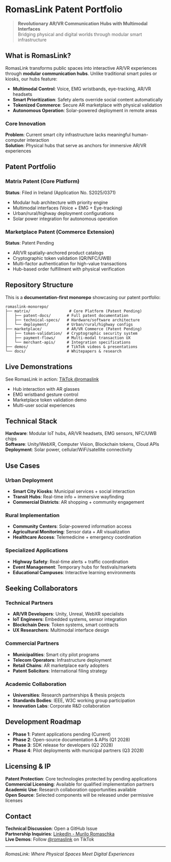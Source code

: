 # RomasLink Patent Portfolio

> **Revolutionary AR/VR Communication Hubs with Multimodal Interfaces**  
> Bridging physical and digital worlds through modular smart infrastructure

## What is RomasLink?

RomasLink transforms public spaces into interactive AR/VR experiences through **modular communication hubs**. Unlike traditional smart poles or kiosks, our hubs feature:

- **Multimodal Control**: Voice, EMG wristbands, eye-tracking, AR/VR headsets
- **Smart Prioritization**: Safety alerts override social content automatically  
- **Tokenized Commerce**: Secure AR marketplace with physical validation
- **Autonomous Operation**: Solar-powered deployment in remote areas

### Core Innovation
**Problem**: Current smart city infrastructure lacks meaningful human-computer interaction  
**Solution**: Physical hubs that serve as anchors for immersive AR/VR experiences

## Patent Portfolio

### Matrix Patent (Core Platform)
**Status**: Filed in Ireland (Application No. S2025/0371)
- Modular hub architecture with priority engine
- Multimodal interfaces (Voice + EMG + Eye-tracking)
- Urban/rural/highway deployment configurations
- Solar power integration for autonomous operation

### Marketplace Patent (Commerce Extension)  
**Status**: Patent Pending
- AR/VR spatially-anchored product catalogs
- Cryptographic token validation (QR/NFC/UWB)
- Multi-factor authentication for high-value transactions
- Hub-based order fulfillment with physical verification

## Repository Structure

This is a **documentation-first monorepo** showcasing our patent portfolio:

```
romaslink-monorepo/
├── matrix/                 # Core Platform (Patent Pending)
│   ├── patent-docs/       # Full patent documentation
│   ├── technical-specs/   # Hardware/software architecture  
│   └── deployment/        # Urban/rural/highway configs
├── marketplace/           # AR/VR Commerce (Patent Pending)
│   ├── token-validation/  # Cryptographic security system
│   ├── payment-flows/     # Multi-modal transaction UX
│   └── merchant-apis/     # Integration specifications
├── demos/                 # TikTok videos & presentations
└── docs/                  # Whitepapers & research
```

## Live Demonstrations

See RomasLink in action: [TikTok @romaslink](https://www.tiktok.com/@romaslink)
- Hub interaction with AR glasses
- EMG wristband gesture control
- Marketplace token validation demo
- Multi-user social experiences

## Technical Stack

**Hardware**: Modular IoT hubs, AR/VR headsets, EMG sensors, NFC/UWB chips  
**Software**: Unity/WebXR, Computer Vision, Blockchain tokens, Cloud APIs  
**Deployment**: Solar power, cellular/WiFi/satellite connectivity

## Use Cases

### Urban Deployment
- **Smart City Kiosks**: Municipal services + social interaction
- **Transit Hubs**: Real-time info + immersive wayfinding  
- **Commercial Districts**: AR shopping + community engagement

### Rural Implementation  
- **Community Centers**: Solar-powered information access
- **Agricultural Monitoring**: Sensor data + AR visualization
- **Healthcare Access**: Telemedicine + emergency coordination

### Specialized Applications
- **Highway Safety**: Real-time alerts + traffic coordination
- **Event Management**: Temporary hubs for festivals/markets
- **Educational Campuses**: Interactive learning environments

## Seeking Collaborators

### Technical Partners
- **AR/VR Developers**: Unity, Unreal, WebXR specialists
- **IoT Engineers**: Embedded systems, sensor integration
- **Blockchain Devs**: Token systems, smart contracts
- **UX Researchers**: Multimodal interface design

### Commercial Partners  
- **Municipalities**: Smart city pilot programs
- **Telecom Operators**: Infrastructure deployment
- **Retail Chains**: AR marketplace early adopters
- **Patent Solicitors**: International filing strategy

### Academic Collaboration
- **Universities**: Research partnerships & thesis projects
- **Standards Bodies**: IEEE, W3C working group participation  
- **Innovation Labs**: Corporate R&D collaboration

## Development Roadmap

- **Phase 1**: Patent applications pending (Current)
- **Phase 2**: Open-source documentation & APIs (Q1 2028)  
- **Phase 3**: SDK release for developers (Q2 2028)
- **Phase 4**: Pilot deployments with municipal partners (Q3 2028)

## Licensing & IP

**Patent Protection**: Core technologies protected by pending applications  
**Commercial Licensing**: Available for qualified implementation partners  
**Academic Use**: Research collaboration opportunities available  
**Open Source**: Selected components will be released under permissive licenses

## Contact

**Technical Discussion**: Open a GitHub Issue  
**Partnership Inquiries**: [LinkedIn - Murilo Romaschka](https://www.linkedin.com/in/murilo-romaschka)  
**Live Demos**: Follow [@romaslink](https://www.tiktok.com/@romaslink) on TikTok

---

*RomasLink: Where Physical Spaces Meet Digital Experiences*
```
